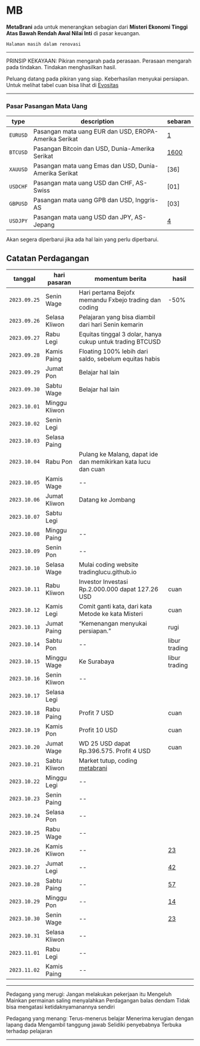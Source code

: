 # MB
**MetaBrani** ada untuk menerangkan sebagian dari **Misteri Ekonomi Tinggi Atas Bawah Rendah Awal Nilai Inti** di pasar keuangan.

`Halaman masih dalam renovasi`

---
PRINSIP KEKAYAAN: Pikiran mengarah pada perasaan. Perasaan mengarah pada tindakan. Tindakan menghasilkan hasil.

Peluang datang pada pikiran yang siap. Keberhasilan menyukai persiapan. Untuk melihat tabel cuan bisa lihat di [Evositas](https://evositas.github.io)

---

### Pasar Pasangan Mata Uang

| type     | description                                             | sebaran     |
| -------- | ------------------------------------------------------- | ----------- |
| `EURUSD` | Pasangan mata uang EUR dan USD, EROPA-Amerika Serikat   | [1](https://id.tradingview.com/chart/?symbol=FX%3AEURUSD) |
| `BTCUSD` | Pasangan Bitcoin dan USD, Dunia-Amerika Serikat         | [1600](https://id.tradingview.com/chart/?symbol=BITSTAMP%3ABTCUSD) |
| `XAUUSD` | Pasangan mata uang Emas dan USD, Dunia-Amerika Serikat  | [36] |
| `USDCHF` | Pasangan mata uang USD dan CHF, AS-Swiss                | [01] |
| `GBPUSD` | Pasangan mata uang GPB dan USD, Inggris-AS              | [03] |
| `USDJPY` | Pasangan mata uang USD dan JPY, AS-Jepang               | [4](https://id.tradingview.com/chart/?symbol=FX%3AUSDJPY) |

Akan segera diperbarui jika ada hal lain yang perlu diperbarui.

## Catatan Perdagangan

| tanggal      | hari pasaran       | momentum berita                                                 | hasil                    |
| ------------ | ------------------ | --------------------------------------------------------------- | ------------------------ |
| `2023.09.25` | Senin Wage         | Hari pertama Bejofx memandu Fxbejo trading dan coding           | -50%                     |
| `2023.09.26` | Selasa Kliwon      | Pelajaran yang bisa diambil dari hari Senin kemarin             |                          |
| `2023.09.27` | Rabu Legi          | Equitas tinggal 3 dolar, hanya cukup untuk trading BTCUSD       |                          |
| `2023.09.28` | Kamis Paing        | Floating 100% lebih dari saldo, sebelum equitas habis           |                          |
| `2023.09.29` | Jumat Pon          | Belajar hal lain                                                |                          |
| `2023.09.30` | Sabtu Wage         | Belajar hal lain                                                |                          |
| `2023.10.01` | Minggu Kliwon      |                                                                 |                          |
| `2023.10.02` | Senin Legi         |                                                                 |                          |
| `2023.10.03` | Selasa Paing       |                                                                 |                          |
| `2023.10.04` | Rabu Pon           | Pulang ke Malang, dapat ide dan memikirkan kata lucu dan cuan   |                          |
| `2023.10.05` | Kamis Wage         | --                                                              |                          |
| `2023.10.06` | Jumat Kliwon       | Datang ke Jombang                                               |                          |
| `2023.10.07` | Sabtu Legi         |                                                                 |                          |
| `2023.10.08` | Minggu Paing       | --                                                              |                          |
| `2023.10.09` | Senin Pon          | --                                                              |                          |
| `2023.10.10` | Selasa Wage        | Mulai coding website tradinglucu.github.io                      |                          |
| `2023.10.11` | Rabu Kliwon        | Investor Investasi Rp.2.000.000 dapat 127.26 USD                | cuan                     |
| `2023.10.12` | Kamis Legi         | Comit ganti kata, dari kata Metode ke kata Misteri              | cuan                     |
| `2023.10.13` | Jumat Paing        | “Kemenangan menyukai persiapan.”                                | rugi                     |
| `2023.10.14` | Sabtu Pon          | --                                                              | libur trading            |
| `2023.10.15` | Minggu Wage        | Ke Surabaya                                                     | libur trading            |
| `2023.10.16` | Senin Kliwon       | --                                                              |                          |
| `2023.10.17` | Selasa Legi        |                                                                 |                          |
| `2023.10.18` | Rabu Paing         | Profit 7 USD                                                    | cuan                     |
| `2023.10.19` | Kamis Pon          | Profit 10 USD                                                   | cuan                     |
| `2023.10.20` | Jumat Wage         | WD 25 USD dapat Rp.396.575. Profit 4 USD                        | cuan                     |
| `2023.10.21` | Sabtu Kliwon       | Market tutup, coding [metabrani](https://metabrani.github.io)   |                          |
| `2023.10.22` | Minggu Legi        | --                                                              |                          |
| `2023.10.23` | Senin Paing        | --                                                              |                          |
| `2023.10.24` | Selasa Pon         | --                                                              |                          |
| `2023.10.25` | Rabu Wage          | --                                                              |                          |
| `2023.10.26` | Kamis Kliwon       | --                                                              | [23](23.md)              |
| `2023.10.27` | Jumat Legi         | --                                                              | [42](42.md)              |
| `2023.10.28` | Sabtu Paing        | --                                                              | [57](57.md)              |
| `2023.10.29` | Minggu Pon         | --                                                              | [14](14.md)              |
| `2023.10.30` | Senin Wage         | --                                                              | [23](23.md)              |
| `2023.10.31` | Selasa Kliwon      | --                                                              |                          |
| `2023.11.01` | Rabu Legi          | --                                                              |                          |
| `2023.11.02` | Kamis Paing        | --                                                              |                          |

---
Pedagang yang merugi:
Jangan melakukan pekerjaan itu
Mengeluh
Mainkan permainan saling menyalahkan
Perdagangan balas dendam
Tidak bisa mengatasi ketidaknyamanannya sendiri

Pedagang yang menang:
Terus-menerus belajar
Menerima kerugian dengan lapang dada
Mengambil tanggung jawab
Selidiki penyebabnya
Terbuka terhadap pelajaran

---




